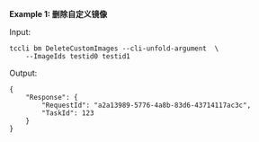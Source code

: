 **Example 1: 删除自定义镜像**



Input: 

```
tccli bm DeleteCustomImages --cli-unfold-argument  \
    --ImageIds testid0 testid1
```

Output: 
```
{
    "Response": {
        "RequestId": "a2a13989-5776-4a8b-83d6-43714117ac3c",
        "TaskId": 123
    }
}
```

